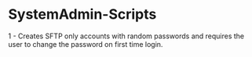 # SystemAdmin-Scripts
1 - Creates SFTP only accounts with random passwords and requires the user to change the password on first time login. 

